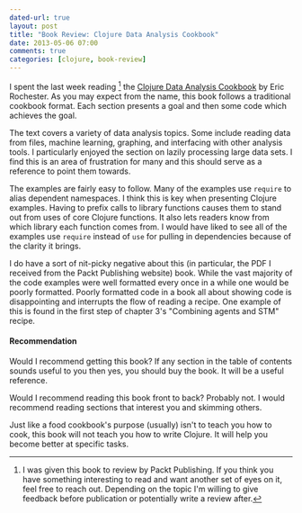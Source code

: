 ```yaml
---
dated-url: true
layout: post
title: "Book Review: Clojure Data Analysis Cookbook"
date: 2013-05-06 07:00
comments: true
categories: [clojure, book-review]
---
```


I spent the last week reading [^1] the [Clojure Data Analysis Cookbook](http://www.packtpub.com/clojure-data-analysis-cookbook/book) by Eric Rochester. As you may expect from the name, this book follows a traditional cookbook format. Each section presents a goal and then some code which achieves the goal.

The text covers a variety of data analysis topics. Some include reading data from files, machine learning, graphing, and interfacing with other analysis tools. I particularly enjoyed the section on lazily processing large data sets. I find this is an area of frustration for many and this should serve as a reference to point them towards.

The examples are fairly easy to follow. Many of the examples use `require` to alias dependent namespaces. I think this is key when presenting Clojure examples. Having to prefix calls to library functions causes them to stand out from uses of core Clojure functions. It also lets readers know from which library each function comes from. I would have liked to see all of the examples use `require` instead of `use` for pulling in dependencies because of the clarity it brings.

I do have a sort of nit-picky negative about this (in particular, the PDF I received from the Packt Publishing website) book. While the vast majority of the code examples were well formatted every once in a while one would be poorly formatted. Poorly formatted code in a book all about showing code is disappointing and interrupts the flow of reading a recipe. One example of this is found in the first step of chapter 3's "Combining agents and STM" recipe.

#### Recommendation ####

Would I recommend getting this book? If any section in the table of contents sounds useful to you then yes, you should buy the book. It will be a useful reference. 

Would I recommend reading this book front to back? Probably not. I would recommend reading sections that interest you and skimming others.

Just like a food cookbook's purpose (usually) isn't to teach you how to cook, this book will not teach you how to write Clojure. It will help you become better at specific tasks.


[^1]: I was given this book to review by Packt Publishing. If you think you have something interesting to read and want another set of eyes on it, feel free to reach out. Depending on the topic I'm willing to give feedback before publication or potentially write a review after.
